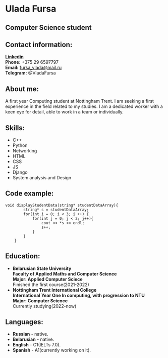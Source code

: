 # Ulada Fursa

## Computer Science student

## Contact information:

**[Linkedin](www.linkedin.com/in/vlada-fursa)**    
**Phone:** +375 29 6597797  
**Email:** fursa_vlada@mail.ru  
**Telegram:** @VladaFursa  

## About me:

A first year Computing student at Nottingham Trent. I am seeking a first experience in the field related to my studies. I am a dedicated worker with a keen eye for detail, able to work in a team or individually. 

## Skills:

* C++
* Python
* Networking
* HTML
* CSS
* JS
* Django
* System analysis and Design

## Code example:

```
void displayStudentData(string* studentDataArray){
        string* s = studentDataArray;
        for(int i = 0; i < 3; i ++) {
            for(int j = 0; j < 2; j++){
                cout << *s << endl;
                s++;
            }
        }
    }
```

## Education:

* **Belarusian State University**  
**Faculty of Applied Maths and Computer Science**  
**Major: Applied Computer Sciece**  
Finished the first course(2021-2022)  
* **Nottingham Trent International College**   
**International Year One In computing, with progression to NTU**  
**Major: Computer Science**  
Currently studying(2022-now)  

## Languages:

* **Russian** - native.
* **Belarusian** - native.
* **English** - C1(IELTs 7.0).
* **Spanish** - A1(currently working on it).
